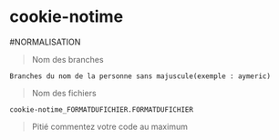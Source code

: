 # cookie-notime

#NORMALISATION

> Nom des branches

	Branches du nom de la personne sans majuscule(exemple : aymeric)

> Nom des fichiers

	cookie-notime_FORMATDUFICHIER.FORMATDUFICHIER

> Pitié commentez votre code au maximum